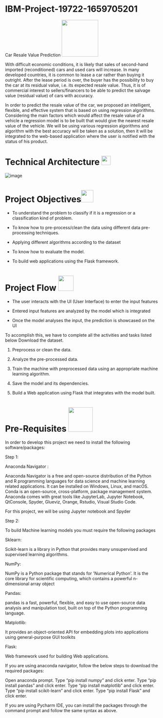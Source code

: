 # IBM-Project-19722-1659705201
 Car Resale Value Prediction  <img src="https://media.giphy.com/media/XAaKkXYRd7858X8G7I/giphy.gif" width="120px">

With difficult economic conditions, it is likely that sales of second-hand imported (reconditioned) cars and used cars will increase. 
In many developed countries, it is common to lease a car rather than buying it outright. After the lease period is over, the buyer has the possibility to buy the car at its residual value, i.e. its expected resale value. 
Thus, it is of commercial interest to sellers/financers to be able to predict the salvage value (residual value) of cars with accuracy.

In order to predict the resale value of the car, we proposed an intelligent, flexible, and effective system that is based on using regression algorithms. 
Considering the main factors which would affect the resale value of a vehicle a regression model is to be built that would give the nearest resale value of the vehicle. We will be using various regression algorithms and algorithm with the best accuracy will be taken as a solution, then it will be integrated to the web-based application where the user is notified with the status of his product.

# Technical Architecture <img src="https://media3.giphy.com/media/BtVpIOi3doaz3RE5w4/giphy.gif?cid=ecf05e47rkw5pzp7hc9nz6ue1646xz5f4s8ucn1gp6omn9d5&rid=giphy.gif&ct=s" width="30px">

![image](https://user-images.githubusercontent.com/67733463/190889435-b2fd85ff-d147-4650-baa6-4f6f2532b5c3.png)

# Project Objectives<img src="https://media.giphy.com/media/U1anBXfZ4wmKoGsIMG/giphy.gif" width="40px">
* To understand the problem to classify if it is a regression or a classification kind of problem.

* To know how to pre-process/clean the data using different data pre-processing techniques.

* Applying different algorithms according to the dataset 

* To know how to evaluate the model.

* To build web applications using the Flask framework.

# Project Flow  <img src="https://static10.lottiefiles.com/images/v3/industry-standard/animation.gif" width="50px">


* The user interacts with the UI (User Interface) to enter the input features

* Entered input features are analyzed by the model which is integrated

* Once the model analyses the input, the prediction is showcased on the UI

To accomplish this, we have to complete all the activities and tasks listed below
Download the dataset.

1. Preprocess or clean the data.

2. Analyze the pre-processed data.

3. Train the machine with preprocessed data using an appropriate machine learning algorithm.

4. Save the model and its dependencies.

5. Build a Web application using Flask that integrates with the model built.

# Pre-Requisites <img src="https://media.giphy.com/media/mFjYHowKIQxRoGVSJy/giphy.gif" width="80px">
In order to develop this project we need to install the following software/packages:


Step 1:

Anaconda Navigator :

Anaconda Navigator is a free and open-source distribution of the Python and R programming languages for data science and machine learning related applications. It can be installed on Windows, Linux, and macOS. Conda is an open-source, cross-platform,  package management system. Anaconda comes with great tools like JupyterLab, Jupyter Notebook, QtConsole, Spyder, Glueviz, Orange, Rstudio, Visual Studio Code. 

For this project, we will be using Jupyter notebook and Spyder

Step 2:

To build Machine learning models you must require the following packages

Sklearn: 

Scikit-learn is a library in Python that provides many unsupervised and supervised learning algorithms.

NumPy: 

NumPy is a Python package that stands for 'Numerical Python'. It is the core library for scientific computing, which contains a powerful n-dimensional array object  

Pandas: 

pandas is a fast, powerful, flexible, and easy to use open-source data analysis and manipulation tool, built on top of the Python programming language.  

Matplotlib: 

It provides an object-oriented API for embedding plots into applications using general-purpose GUI toolkits

Flask: 

Web framework used for building Web applications. 

If you are using anaconda navigator, follow the below steps to download the required packages:

Open anaconda prompt.
Type “pip install numpy” and click enter.
Type “pip install pandas” and click enter.
Type “pip install matplotlib” and click enter.
Type “pip install scikit-learn” and click enter.
Type “pip install Flask” and click enter.

If you are using Pycharm IDE, you can install the packages through the command prompt and follow the same syntax as above.

